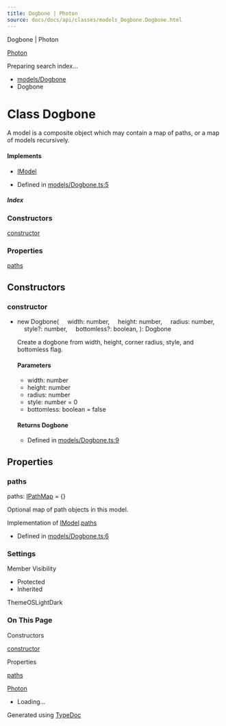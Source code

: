 ```yaml
---
title: Dogbone | Photon
source: docs/docs/api/classes/models_Dogbone.Dogbone.html
---
```


Dogbone | Photon

[Photon](../index.html)




Preparing search index...

* [models/Dogbone](../modules/models_Dogbone.html)
* Dogbone

# Class Dogbone

A model is a composite object which may contain a map of paths, or a map of models recursively.

#### Implements

* [IModel](../interfaces/core_schema.IModel.html)

* Defined in [models/Dogbone.ts:5](https://github.com/mwhite454/photon/blob/main/packages/photon/src/models/Dogbone.ts#L5)

##### Index

### Constructors

[constructor](#constructor)

### Properties

[paths](#paths)

## Constructors

### constructor

* new Dogbone(
      width: number,
      height: number,
      radius: number,
      style?: number,
      bottomless?: boolean,
  ): Dogbone

  Create a dogbone from width, height, corner radius, style, and bottomless flag.

  #### Parameters

  + width: number
  + height: number
  + radius: number
  + style: number = 0
  + bottomless: boolean = false

  #### Returns Dogbone

  + Defined in [models/Dogbone.ts:9](https://github.com/mwhite454/photon/blob/main/packages/photon/src/models/Dogbone.ts#L9)

## Properties

### paths

paths: [IPathMap](../interfaces/core_schema.IPathMap.html) = {}

Optional map of path objects in this model.

Implementation of [IModel](../interfaces/core_schema.IModel.html).[paths](../interfaces/core_schema.IModel.html#paths)

* Defined in [models/Dogbone.ts:6](https://github.com/mwhite454/photon/blob/main/packages/photon/src/models/Dogbone.ts#L6)

### Settings

Member Visibility

* Protected
* Inherited

ThemeOSLightDark

### On This Page

Constructors

[constructor](#constructor)

Properties

[paths](#paths)

[Photon](../index.html)

* Loading...

Generated using [TypeDoc](https://typedoc.org/)

